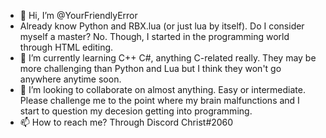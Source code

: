- 👋 Hi, I’m @YourFriendlyError
- Already know Python and RBX.lua (or just lua by itself). Do I consider myself a master? No. Though, I started in the programming world through HTML editing.
- 🌱 I’m currently learning C++ C#, anything C-related really. They may be more challenging than Python and Lua but I think they won't go anywhere anytime soon.
- 💞️ I’m looking to collaborate on almost anything. Easy or intermediate. Please challenge me to the point where my brain malfunctions and I start to question my decesion getting into programming.
- 📫 How to reach me? Through Discord Christ#2060

<!---
YourFriendlyError/YourFriendlyError is a ✨ special ✨ repository because its `README.md` (this file) appears on your GitHub profile.
You can click the Preview link to take a look at your changes.
--->
